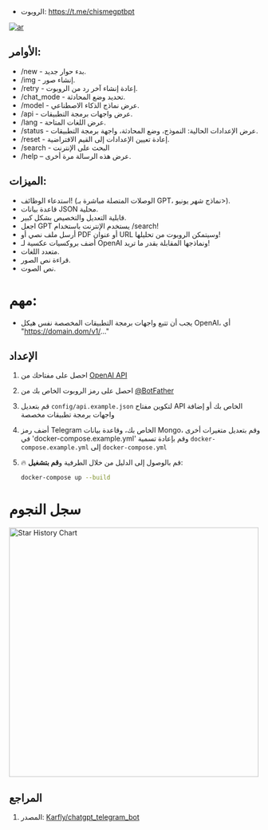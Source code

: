 - الروبوت: https://t.me/chismegptbpt

[![ar](https://img.shields.io/badge/المتغيرات-ar-red)](https://gg.resisto.rodeo/yo/chatgpTG/src/branch/main/docs/variables/ar.md)

## الأوامر:
- /new - بدء حوار جديد.
- /img - إنشاء صور.
- /retry - إعادة إنشاء آخر رد من الروبوت.
- /chat_mode - تحديد وضع المحادثة.
- /model - عرض نماذج الذكاء الاصطناعي.
- /api - عرض واجهات برمجة التطبيقات.
- /lang - عرض اللغات المتاحة.
- /status - عرض الإعدادات الحالية: النموذج، وضع المحادثة، واجهة برمجة التطبيقات.
- /reset - إعادة تعيين الإعدادات إلى القيم الافتراضية.
- /search - البحث على الإنترنت
- /help – عرض هذه الرسالة مرة أخرى.

## الميزات:
- استدعاء الوظائف! (الوصلات المتصلة مباشرة بـ GPT، نماذج شهر يونيو>).
- قاعدة بيانات JSON محلية.
- قابلية التعديل والتخصيص بشكل كبير.
- اجعل GPT يستخدم الإنترنت باستخدام /search!
- أرسل ملف نصي أو PDF أو عنوان URL وسيتمكن الروبوت من تحليلها!
- أضف بروكسيات عكسية لـ OpenAI ونماذجها المقابلة بقدر ما تريد!
- متعدد اللغات.
- قراءة نص الصور.
- نص الصوت.

# مهم:
- يجب أن تتبع واجهات برمجة التطبيقات المخصصة نفس هيكل OpenAI، أي "https://domain.dom/v1/..."

## الإعداد
1. احصل على مفتاحك من [OpenAI API](https://openai.com/api/)

2. احصل على رمز الروبوت الخاص بك من [@BotFather](https://t.me/BotFather)

3. قم بتعديل `config/api.example.json` لتكوين مفتاح API الخاص بك أو إضافة واجهات برمجة تطبيقات مخصصة

4. أضف رمز Telegram الخاص بك، وقاعدة بيانات Mongo، وقم بتعديل متغيرات أخرى في 'docker-compose.example.yml' وقم بإعادة تسمية `docker-compose.example.yml` إلى `docker-compose.yml`

5. 🔥 قم بالوصول إلى الدليل من خلال الطرفية و**قم بتشغيل**:
    ```bash
    docker-compose up --build
    ```
# سجل النجوم

<a href="https://gg.resisto.rodeo/yo/chatgpTG"><img width="500" alt="Star History Chart" src="https://api.star-history.com/svg?repos=soyelmismo/chatgpTG&type=Date"></a> 

## المراجع
1. المصدر: <a href="https://github.com/karfly/chatgpt_telegram_bot" alt="Karfly">Karfly/chatgpt_telegram_bot</a>